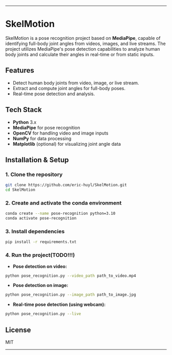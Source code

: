 
---

# SkelMotion

SkelMotion is a pose recognition project based on **MediaPipe**, capable of identifying full-body joint angles from videos, images, and live streams. The project utilizes MediaPipe's pose detection capabilities to analyze human body joints and calculate their angles in real-time or from static inputs.

## Features

- Detect human body joints from video, image, or live stream.
- Extract and compute joint angles for full-body poses.
- Real-time pose detection and analysis.

## Tech Stack

- **Python** 3.x
- **MediaPipe** for pose recognition
- **OpenCV** for handling video and image inputs
- **NumPy** for data processing
- **Matplotlib** (optional) for visualizing joint angle data

## Installation & Setup

### 1. Clone the repository

```bash
git clone https://github.com/eric-huyl/SkelMotion.git
cd SkelMotion
```

### 2. Create and activate the conda environment

```bash
conda create --name pose-recognition python=3.10
conda activate pose-recognition
```

### 3. Install dependencies

```bash
pip install -r requirements.txt
```

### 4. Run the project(TODO!!!)

- **Pose detection on video:**

```bash
python pose_recognition.py --video_path path_to_video.mp4
```

- **Pose detection on image:**

```bash
python pose_recognition.py --image_path path_to_image.jpg
```

- **Real-time pose detection (using webcam):**

```bash
python pose_recognition.py --live
```


## License

MIT

---
